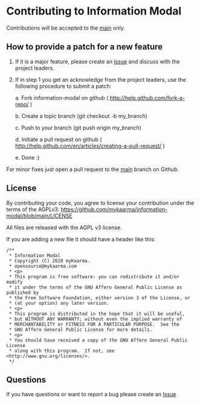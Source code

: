 # Contributing to Information Modal

Contributions will be accepted to the [main](https://github.com/mykaarma/information-modal/tree/main) only.

## How to provide a patch for a new feature

1. If it is a major feature, please create an [Issue]( https://github.com/mykaarma/information-modal/issues ) and discuss with the project leaders.

2. If in step 1 you get an acknowledge from the project leaders, use the
   following procedure to submit a patch:

    a. Fork information-modal on github ( http://help.github.com/fork-a-repo/ )

    b. Create a topic branch (git checkout -b my_branch)

    c. Push to your branch (git push origin my_branch)

    d. Initiate a pull request on github ( http://help.github.com/en/articles/creating-a-pull-request/ )

    e. Done :)

For minor fixes just open a pull request to the [main]( https://github.com/mykaarma/information-modal/tree/main ) branch on Github.

## License

By contributing your code, you agree to license your contribution under the terms of the AGPLv3: https://github.com/mykaarma/information-modal/blob/main/LICENSE

All files are released with the AGPL v3 license.

If you are adding a new file it should have a header like this:

```
/**
 * Information Modal
 * Copyright (C) 2020 myKaarma.
 * opensource@mykaarma.com
 * <p>
 * This program is free software: you can redistribute it and/or modify
 * it under the terms of the GNU Affero General Public License as published by
 * the Free Software Foundation, either version 3 of the License, or
 * (at your option) any later version.
 * <p>
 * This program is distributed in the hope that it will be useful,
 * but WITHOUT ANY WARRANTY; without even the implied warranty of
 * MERCHANTABILITY or FITNESS FOR A PARTICULAR PURPOSE.  See the
 * GNU Affero General Public License for more details.
 * <p>
 * You should have received a copy of the GNU Affero General Public License
 * along with this program.  If not, see <http://www.gnu.org/licenses/>.
 */
```

## Questions

If you have questions or want to report a bug please create an [Issue]( https://github.com/mykaarma/information-modal/issues )
